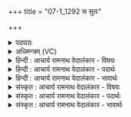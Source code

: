 +++
title = "07-1_1292 स सुतः"

+++
<details><summary>पदपाठः</summary>

सः꣢। सु꣣तः꣢। पी꣣त꣡ये꣢। वृ꣡षा꣢꣯। सो꣡मः꣢꣯। प꣣वि꣡त्रे꣢। अ꣣र्षति। विघ्न꣢न्। वि꣣। घ्न꣢न्। र꣡क्षा꣢꣯ꣳसि। दे꣣वयुः꣢। १२९२।
</details>

<details><summary>अधिमन्त्रम् (VC)</summary>

- पवमानः सोमः
- राहूगण आङ्गिरसः
- गायत्री
- षड्जः
</details>

<details><summary>हिन्दी : आचार्य रामनाथ वेदालंकार - विषयः</summary>

प्रथम मन्त्र में परमात्मा की उपासना का फल बताया गया है।
</details>

<details><summary>हिन्दी : आचार्य रामनाथ वेदालंकार - पदार्थः</summary>

पदार्थान्वय -  (पीतये) रसास्वादन करने के लिए (सुतः) उपासना किया गया (सः) वह (वृषा) आनन्द की वर्षा करनेवाला (सोमः) रसमय परमेश्वर (पवित्रे) पवित्र अन्तरात्मा में (अर्षति) पहुँच रहा है। (देवयुः) दिव्यगुण प्रदान करना चाहता हुआ वह (रक्षांसि) पापों को (विघ्नन्) विशेष रूप से नष्ट कर रहा है ॥१॥
</details>

<details><summary>हिन्दी : आचार्य रामनाथ वेदालंकार - भावार्थः</summary>

भावार्थ -  परमात्मा की उपासना से अन्तरात्मा में दिव्यगुण आते हैं और दोष नष्ट होते हैं ॥१॥
</details>

<details><summary>संस्कृत : आचार्य रामनाथ वेदालंकार - विषयः</summary>

तत्रादौ परमात्मोपासनायाः फलमाह।
</details>

<details><summary>संस्कृत : आचार्य रामनाथ वेदालंकार - पदार्थः</summary>

पदार्थान्वय -  (पीतये) पानाय,रसास्वादनाय (सुतः) उपासितः (सः) असौ (वृषा) आनन्दवर्षकः (सोमः) रसमयः परमेश्वरः (पवित्रे) शुद्धेऽन्तरात्मनि (अर्षति) गच्छति। (देवयुः) दिव्यगुणान् प्रदातुं कामयमानः सः।[छन्दसि परेच्छायां क्यच उपसंख्यानम्। अ० ३।१।८। वा० इत्यनेन परेच्छायां क्यच्,क्याच्छन्दसि। अ० ३।२।१७० इति उ प्रत्ययः।] (रक्षांसि) पापानि (विघ्नन्) विनाशयन् भवति ॥१॥
</details>

<details><summary>संस्कृत : आचार्य रामनाथ वेदालंकार - भावार्थः</summary>

भावार्थ -  परमात्मोपासनेनान्तरात्मनि दिव्यगुणाः समायान्ति,दोषाश्च विनश्यन्ति ॥१॥
</details>